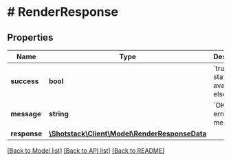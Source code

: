 # # RenderResponse

## Properties

Name | Type | Description | Notes
------------ | ------------- | ------------- | -------------
**success** | **bool** | &#x60;true&#x60; if status available, else &#x60;false&#x60;. |
**message** | **string** | &#x60;OK&#x60; or an error message. |
**response** | [**\Shotstack\Client\Model\RenderResponseData**](RenderResponseData.md) |  |

[[Back to Model list]](../../README.md#models) [[Back to API list]](../../README.md#endpoints) [[Back to README]](../../README.md)
